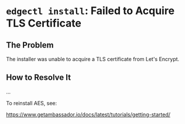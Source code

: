 # `edgectl install`: Failed to Acquire TLS Certificate
 
 
## The Problem

The installer was unable to acquire a TLS certificate from Let's Encrypt.

## How to Resolve It

...

To reinstall AES, see:

https://www.getambassador.io/docs/latest/tutorials/getting-started/
